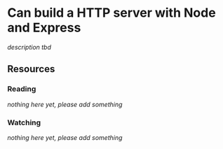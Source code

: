 # Can build a HTTP server with Node and Express
_description tbd_
## Resources
### Reading
_nothing here yet, please add something_
### Watching
_nothing here yet, please add something_
